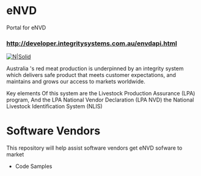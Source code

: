 # eNVD
Portal for eNVD
### http://developer.integritysystems.com.au/envdapi.html

[![N|Solid](https://lpa.nlis.com.au/img/logo.png)](https://https://lpa.nlis.com.au/)

Australia 's red meat production is underpinned by an integrity system which delivers safe product that meets customer expectations, and maintains and grows our access to markets worldwide.

Key elements Of this system are the Livestock Production Assurance (LPA) program, And the LPA National Vendor Declaration (LPA NVD) the National Livestock Identification System (NLIS)

# Software Vendors
This repository will help assist software vendors get eNVD sofware to market  
 
* Code Samples



